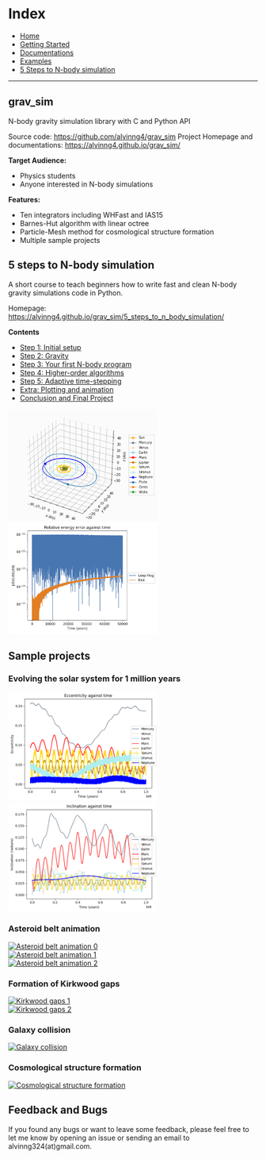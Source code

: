# Index

* [Home](index.md)
* [Getting Started](getting_started/)
* [Documentations](documentations/)
* [Examples](../examples/)
* [5 Steps to N-body simulation](../5_steps_to_n_body_simulation/)

---

## grav_sim

N-body gravity simulation library with C and Python API

Source code: https://github.com/alvinng4/grav_sim
Project Homepage and documentations: https://alvinng4.github.io/grav_sim/

**Target Audience:**

* Physics students
* Anyone interested in N-body simulations

**Features:**

* Ten integrators including WHFast and IAS15
* Barnes-Hut algorithm with linear octree
* Particle-Mesh method for cosmological structure formation
* Multiple sample projects

## 5 steps to N-body simulation

A short course to teach beginners how to write fast and clean N-body gravity simulations code in Python.

Homepage: https://alvinng4.github.io/grav_sim/5_steps_to_n_body_simulation/

**Contents**

- [Step 1: Initial setup](5_steps_to_n_body_simulation/step1.md)
- [Step 2: Gravity](5_steps_to_n_body_simulation/step2.md)
- [Step 3: Your first N-body program](5_steps_to_n_body_simulation/step3.md)
- [Step 4: Higher-order algorithms](5_steps_to_n_body_simulation/step4.md)
- [Step 5: Adaptive time-stepping](5_steps_to_n_body_simulation/step5.md)
- [Extra: Plotting and animation](5_steps_to_n_body_simulation/extra.md)
- [Conclusion and Final Project](5_steps_to_n_body_simulation/conclusion.md)

<img src="../examples/media/solar_plus_3d.png" alt="Image" width="300">
<img src="../examples/media/rel_energy.png" alt="Image" width="300">

## Sample projects

### Evolving the solar system for 1 million years

<img src="../examples/media/eccentricity.png" alt="Image" width="300">
<img src="../examples/media/inclination.png" alt="Image" width="300">

### Asteroid belt animation

[![Asteroid belt animation 0](https://img.youtube.com/vi/C45ceYja0jE/0.jpg)](https://www.youtube.com/watch?v=C45ceYja0jE)  
[![Asteroid belt animation 1](https://img.youtube.com/vi/eg7plHjP1eg/0.jpg)](https://www.youtube.com/watch?v=eg7plHjP1eg)  
[![Asteroid belt animation 2](https://img.youtube.com/vi/HMv7OwqAmBY/0.jpg)](https://www.youtube.com/watch?v=HMv7OwqAmBY)

### Formation of Kirkwood gaps

[![Kirkwood gaps 1](https://img.youtube.com/vi/AEyjIF-8zT0/0.jpg)](https://www.youtube.com/watch?v=AEyjIF-8zT0)  
[![Kirkwood gaps 2](https://img.youtube.com/vi/jHLLr7ACvDQ/0.jpg)](https://www.youtube.com/watch?v=jHLLr7ACvDQ)

### Galaxy collision

[![Galaxy collision](https://img.youtube.com/vi/nXTUdjLXwtI/0.jpg)](https://www.youtube.com/watch?v=nXTUdjLXwtI)

### Cosmological structure formation

[![Cosmological structure formation](https://img.youtube.com/vi/yof2x_0IeOA/0.jpg)](https://www.youtube.com/watch?v=yof2x_0IeOA)

## Feedback and Bugs
If you found any bugs or want to leave some feedback, please feel free to let me know by opening an issue or sending an email to alvinng324(at)gmail.com.

